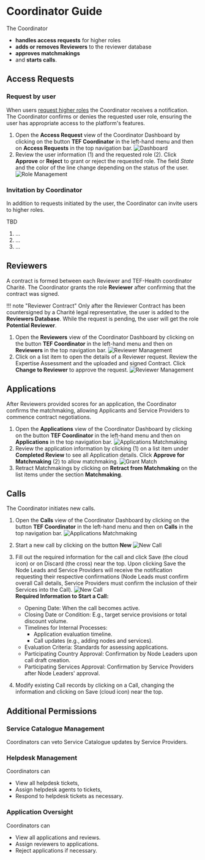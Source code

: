 # Coordinator Guide

The Coordinator 

- **handles access requests** for higher roles  
- **adds or removes Reviewers** to the reviewer database   
- **approves matchmakings**
- and **starts calls**.

## Access Requests

### Request by user

When users [request higher roles](permissions.md) the Coordinator receives a notification. The Coordinator confirms or denies the requested user role, ensuring the user has appropriate access to the platform's features.

1. Open the **Access Request** view of the Coordinator Dashboard by clicking on the button **TEF Coordinator** in the left-hand menu and then on **Access Requests** in the top navigation bar. ![Dashboard](img/coordinator-dashboard.png)   
2. Review the user information (1) and the requested role (2). Click **Approve** or **Reject** to grant or reject the requested role. The field *State* and the color of the line change depending on the status of the user. ![Role Management](img/coordinator-access-requests.png)   

### Invitation by Coordinator

In addition to requests initiated by the user, the Coordinator can invite users to higher roles.

TBD 

1. ...
2. ...
3. ...


## Reviewers

A contract is formed between each Reviewer and TEF-Health coordinator Charité. The Coordinator grants the role **Reviewer** after confirming that the contract was signed.

!!! note "Reviewer Contract"
    Only after the Reviewer Contract has been countersigned by a Charité legal representative, the user is added to the **Reviewers Database**. While the request is pending, the user will get the role **Potential Reviewer**.

1. Open the **Reviewers** view of the Coordinator Dashboard by clicking on the button **TEF Coordinator** in the left-hand menu and then on **Reviewers** in the top navigation bar. ![Reviewer Management](img/coordinator-reviewers.png)   
2. Click on a list item to open the details of a Reviewer request. Review the Expertise Assessment and the uploaded and signed Contract. Click **Change to Reviewer** to approve the request. ![Reviewer Management](img/coordinator-approve-reviewer.png)  


## Applications

After Reviewers provided scores for an application, the Coordinator confirms the matchmaking, allowing Applicants and Service Providers to commence contract negotiations.

1. Open the **Applications** view of the Coordinator Dashboard by clicking on the button **TEF Coordinator** in the left-hand menu and then on **Applications** in the top navigation bar. ![Applications Matchmaking](img/coordinator-applications-matchmaking.png)  
2. Review the application information by clicking (1) on a list item under **Completed Review** to see all Application details. Click **Approve for Matchmaking** (2) to allow matchmaking. ![Grant Match](img/coordinator-approve-match.png)    
3. Retract Matchmakings by clicking on **Retract from Matchmaking** on the list items under the section **Matchmaking**.


## Calls

The Coordinator initiates new calls.


1. Open the **Calls** view of the Coordinator Dashboard by clicking on the button **TEF Coordinator** in the left-hand menu and then on **Calls** in the top navigation bar. ![Applications Matchmaking](img/coordinator-calls.png)  
2. Start a new call by clicking on the button **New** ![New Call](img/coordinator-calls-new.png)      
3. Fill out the required information for the call and click Save (the cloud icon) or on Discard (the cross) near the top. Upon clicking Save the Node Leads and Service Providers will receive the notification requesting their respective confirmations (Node Leads must confirm overall Call details, Service Providers must confirm the inclusion of their Services into the Call). ![New Call](img/coordinator-calls-new-info.png)  
**Required Information to Start a Call:**

    - Opening Date: When the call becomes active.
    - Closing Date or Condition: E.g., target service provisions or total discount volume.
    - Timelines for Internal Processes:
        - Application evaluation timeline.
        - Call updates (e.g., adding nodes and services).
    - Evaluation Criteria: Standards for assessing applications.
    - Participating Country Approval: Confirmation by Node Leaders upon call draft creation.
    - Participating Services Approval: Confirmation by Service Providers after Node Leaders' approval.   

4. Modify existing Call records by clicking on a Call, changing the information and clicking on Save (cloud icon) near the top.


## Additional Permissions

### Service Catalogue Management

Coordinators can veto Service Catalogue updates by Service Providers.

### Helpdesk Management

Coordinators can  

- View all helpdesk tickets,  
- Assign helpdesk agents to tickets,  
- Respond to helpdesk tickets as necessary.

### Application Oversight

Coordinators can

- View all applications and reviews.
- Assign reviewers to applications.
- Reject applications if necessary.
